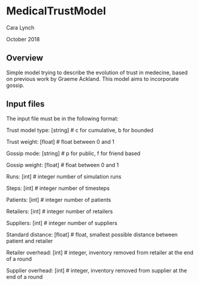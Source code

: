 # MedicalTrustModel

Cara Lynch

October 2018

## Overview
Simple model trying to describe the evolution of trust in medecine, based on previous work by Graeme Ackland. This model aims to incorporate gossip.

## Input files

The input file must be in the following format:

Trust model type: [string] # c for cumulative, b for bounded

Trust weight: [float] # float between 0 and 1

Gossip mode: [string] # p for public, f for friend based

Gossip weight: [float] # float between 0 and 1

Runs: [int] # integer number of simulation runs

Steps: [int] # integer number of timesteps

Patients: [int] # integer number of patients

Retailers: [int] # integer number of retailers

Suppliers: [int] # integer number of suppliers

Standard distance: [float] # float, smallest possible distance between patient and retailer

Retailer overhead: [int] # integer, inventory removed from retailer at the end of a round

Supplier overhead: [int] # integer, inventory removed from supplier at the end of a round

## 
